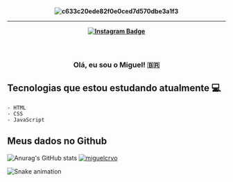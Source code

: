 <h4 align="center">

![c633c20ede82f0e0ced7d570dbe3a1f3](https://user-images.githubusercontent.com/70382532/138322189-2db8df52-9dcb-40a0-88a8-c365466bd33d.gif)

<hr>
  
 [![Instagram Badge](https://img.shields.io/badge/-instagram-red?style=for-the-badge&logo=instagram&logoColor=white&link=https://github.com/miguelcrvo)](https://www.instagram.com/miguelcrvo/)
 </h4>
 
 <h3 align="center">  <br>
  
  Olá, eu sou o Miguel! 🇧🇷
  <br>
  
  ## Tecnologias que estou estudando atualmente 💻
    - HTML
    - CSS
    - JavaScript
 
  ## Meus dados no Github
  
 <!-- <span style="height ">
![Anurag's GitHub stats](https://github-readme-stats.vercel.app/api?username=miguelcrvo&show_icons=true&theme=tokyonight)
</span> -->
  
  ![Anurag's GitHub stats](https://github-readme-stats.vercel.app/api?username=miguelcrvo&show_icons=true&theme=tokyonight)
  [![miguelcrvo](https://github-readme-stats.vercel.app/api/top-langs/?username=miguelcrvo&hide=html&layout=compact=true&theme=tokyonight)](https://github.com/miguelcrvo/)
  <!-- ![Top Langs](https://github-readme-stats.vercel.app/api/top-langs/?username=arthurspk&layout=compact&theme=tokyonight) -->
  ![Snake animation](https://github.com/miguelcrvo/miguelcrvo/blob/output/github-contribution-grid-snake.svg)
